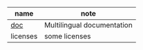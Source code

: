 | name                   | note                       |
| ---------------------- | -------------------------- |
| [doc](./doc/readme.md) | Multilingual documentation |
| licenses               | some licenses              |
